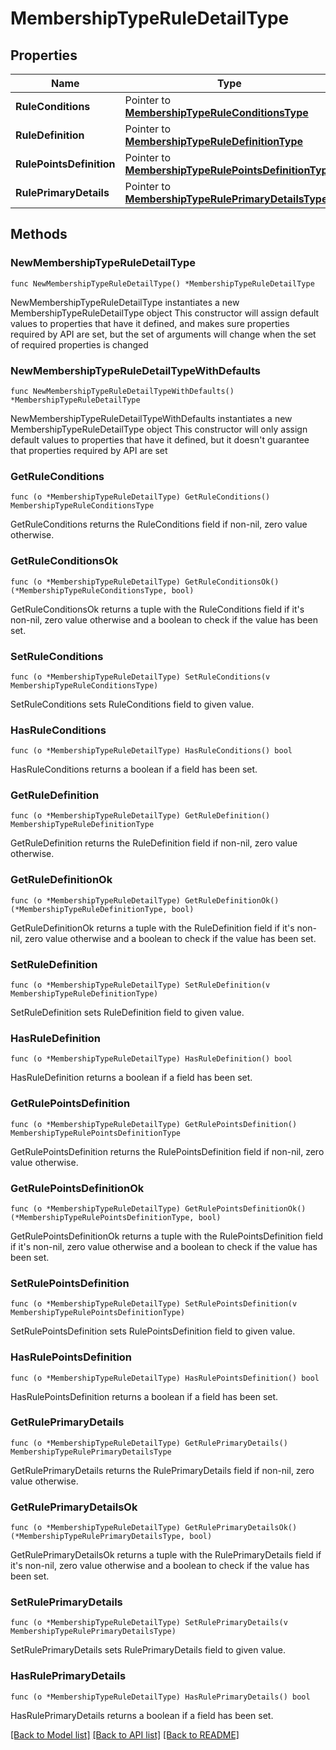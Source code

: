 # MembershipTypeRuleDetailType

## Properties

Name | Type | Description | Notes
------------ | ------------- | ------------- | -------------
**RuleConditions** | Pointer to [**MembershipTypeRuleConditionsType**](MembershipTypeRuleConditionsType.md) |  | [optional] 
**RuleDefinition** | Pointer to [**MembershipTypeRuleDefinitionType**](MembershipTypeRuleDefinitionType.md) |  | [optional] 
**RulePointsDefinition** | Pointer to [**MembershipTypeRulePointsDefinitionType**](MembershipTypeRulePointsDefinitionType.md) |  | [optional] 
**RulePrimaryDetails** | Pointer to [**MembershipTypeRulePrimaryDetailsType**](MembershipTypeRulePrimaryDetailsType.md) |  | [optional] 

## Methods

### NewMembershipTypeRuleDetailType

`func NewMembershipTypeRuleDetailType() *MembershipTypeRuleDetailType`

NewMembershipTypeRuleDetailType instantiates a new MembershipTypeRuleDetailType object
This constructor will assign default values to properties that have it defined,
and makes sure properties required by API are set, but the set of arguments
will change when the set of required properties is changed

### NewMembershipTypeRuleDetailTypeWithDefaults

`func NewMembershipTypeRuleDetailTypeWithDefaults() *MembershipTypeRuleDetailType`

NewMembershipTypeRuleDetailTypeWithDefaults instantiates a new MembershipTypeRuleDetailType object
This constructor will only assign default values to properties that have it defined,
but it doesn't guarantee that properties required by API are set

### GetRuleConditions

`func (o *MembershipTypeRuleDetailType) GetRuleConditions() MembershipTypeRuleConditionsType`

GetRuleConditions returns the RuleConditions field if non-nil, zero value otherwise.

### GetRuleConditionsOk

`func (o *MembershipTypeRuleDetailType) GetRuleConditionsOk() (*MembershipTypeRuleConditionsType, bool)`

GetRuleConditionsOk returns a tuple with the RuleConditions field if it's non-nil, zero value otherwise
and a boolean to check if the value has been set.

### SetRuleConditions

`func (o *MembershipTypeRuleDetailType) SetRuleConditions(v MembershipTypeRuleConditionsType)`

SetRuleConditions sets RuleConditions field to given value.

### HasRuleConditions

`func (o *MembershipTypeRuleDetailType) HasRuleConditions() bool`

HasRuleConditions returns a boolean if a field has been set.

### GetRuleDefinition

`func (o *MembershipTypeRuleDetailType) GetRuleDefinition() MembershipTypeRuleDefinitionType`

GetRuleDefinition returns the RuleDefinition field if non-nil, zero value otherwise.

### GetRuleDefinitionOk

`func (o *MembershipTypeRuleDetailType) GetRuleDefinitionOk() (*MembershipTypeRuleDefinitionType, bool)`

GetRuleDefinitionOk returns a tuple with the RuleDefinition field if it's non-nil, zero value otherwise
and a boolean to check if the value has been set.

### SetRuleDefinition

`func (o *MembershipTypeRuleDetailType) SetRuleDefinition(v MembershipTypeRuleDefinitionType)`

SetRuleDefinition sets RuleDefinition field to given value.

### HasRuleDefinition

`func (o *MembershipTypeRuleDetailType) HasRuleDefinition() bool`

HasRuleDefinition returns a boolean if a field has been set.

### GetRulePointsDefinition

`func (o *MembershipTypeRuleDetailType) GetRulePointsDefinition() MembershipTypeRulePointsDefinitionType`

GetRulePointsDefinition returns the RulePointsDefinition field if non-nil, zero value otherwise.

### GetRulePointsDefinitionOk

`func (o *MembershipTypeRuleDetailType) GetRulePointsDefinitionOk() (*MembershipTypeRulePointsDefinitionType, bool)`

GetRulePointsDefinitionOk returns a tuple with the RulePointsDefinition field if it's non-nil, zero value otherwise
and a boolean to check if the value has been set.

### SetRulePointsDefinition

`func (o *MembershipTypeRuleDetailType) SetRulePointsDefinition(v MembershipTypeRulePointsDefinitionType)`

SetRulePointsDefinition sets RulePointsDefinition field to given value.

### HasRulePointsDefinition

`func (o *MembershipTypeRuleDetailType) HasRulePointsDefinition() bool`

HasRulePointsDefinition returns a boolean if a field has been set.

### GetRulePrimaryDetails

`func (o *MembershipTypeRuleDetailType) GetRulePrimaryDetails() MembershipTypeRulePrimaryDetailsType`

GetRulePrimaryDetails returns the RulePrimaryDetails field if non-nil, zero value otherwise.

### GetRulePrimaryDetailsOk

`func (o *MembershipTypeRuleDetailType) GetRulePrimaryDetailsOk() (*MembershipTypeRulePrimaryDetailsType, bool)`

GetRulePrimaryDetailsOk returns a tuple with the RulePrimaryDetails field if it's non-nil, zero value otherwise
and a boolean to check if the value has been set.

### SetRulePrimaryDetails

`func (o *MembershipTypeRuleDetailType) SetRulePrimaryDetails(v MembershipTypeRulePrimaryDetailsType)`

SetRulePrimaryDetails sets RulePrimaryDetails field to given value.

### HasRulePrimaryDetails

`func (o *MembershipTypeRuleDetailType) HasRulePrimaryDetails() bool`

HasRulePrimaryDetails returns a boolean if a field has been set.


[[Back to Model list]](../README.md#documentation-for-models) [[Back to API list]](../README.md#documentation-for-api-endpoints) [[Back to README]](../README.md)


